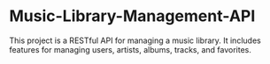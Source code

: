 # Music-Library-Management-API
This project is a RESTful API for managing a music library. It includes features for managing users, artists, albums, tracks, and favorites.
